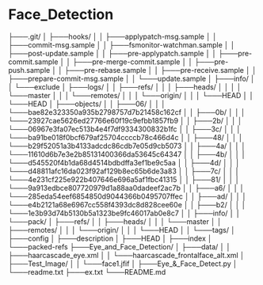 # Face_Detection

├───.git/
│   ├───hooks/
│   │   ├───applypatch-msg.sample
│   │   ├───commit-msg.sample
│   │   ├───fsmonitor-watchman.sample
│   │   ├───post-update.sample
│   │   ├───pre-applypatch.sample
│   │   ├───pre-commit.sample
│   │   ├───pre-merge-commit.sample
│   │   ├───pre-push.sample
│   │   ├───pre-rebase.sample
│   │   ├───pre-receive.sample
│   │   ├───prepare-commit-msg.sample
│   │   └───update.sample
│   ├───info/
│   │   └───exclude
│   ├───logs/
│   │   ├───refs/
│   │   │   ├───heads/
│   │   │   │   └───master
│   │   │   └───remotes/
│   │   │       └───origin/
│   │   │           └───HEAD
│   │   └───HEAD
│   ├───objects/
│   │   ├───06/
│   │   │   └───bae82e323350a935b2798757d7b21458c162cf
│   │   ├───0b/
│   │   │   └───23927cae5626ed27766e60f19c9efbb1857fb9
│   │   ├───2b/
│   │   │   └───06967e3fa07ec513b4e4f7df9334300832b1fc
│   │   ├───3c/
│   │   │   └───ba91be018f0bcf679af25704ccccb78c466d4c
│   │   ├───48/
│   │   │   └───b29f52051a3b4133adcdc86cdb7e05d9cb5073
│   │   ├───4a/
│   │   │   └───11610d6b7e3e2b85131400366da53645c64347
│   │   ├───4b/
│   │   │   └───d545520f4b1da68d4514bdbdffa3ef1be9c5aa
│   │   ├───4d/
│   │   │   └───d48811afc16da023f92af129b8ec65b6de3a83
│   │   ├───7c/
│   │   │   └───4e231cf225e922b407646e696a5af1fbc41315
│   │   ├───81/
│   │   │   └───9a913edbce807720979d1a88aa0dadeef2ac7b
│   │   ├───a6/
│   │   │   └───285eda54eef6854850d9044366b0495707ffec
│   │   ├───ad/
│   │   │   └───e4b2121a68e6967cc558f4393dc8d828cee60e
│   │   ├───b2/
│   │   │   └───1e3b93d74b5130b5a1323be9fc46017ab0e8c7
│   │   ├───info/
│   │   └───pack/
│   ├───refs/
│   │   ├───heads/
│   │   │   └───master
│   │   ├───remotes/
│   │   │   └───origin/
│   │   │       └───HEAD
│   │   └───tags/
│   ├───config
│   ├───description
│   ├───HEAD
│   ├───index
│   └───packed-refs
├───Eye_and_Face_Detection/
│   ├───data/
│   │   ├───haarcascade_eye.xml
│   │   └───haarcascade_frontalface_alt.xml
│   ├───Test_Image/
│   │   └───face1.jfif
│   ├───Eye_&_Face_Detect.py
│   └───readme.txt
├───ex.txt
└───README.md

  
